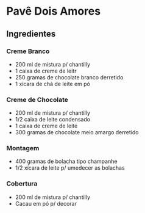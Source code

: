 # Pavê Dois Amores

## Ingredientes

### Creme Branco

- 200 ml de mistura p/ chantilly
- 1 caixa de creme de leitr
- 250 gramas de chocolate branco derretido
- 1 xícara de chá de leite em pó 

### Creme de Chocolate

- 200 ml de mistura p/ chantilly
- 1/2 caixa de leite condensado
- 1 caixa de creme de leite 
- 300 gramas de chocolate meio amargo derretido

### Montagem

- 400 gramas de bolacha tipo champanhe 
- 1/2 xícara de leite p/ umedecer as bolachas

### Cobertura

- 200 ml de mistura p/ chantilly 
- Cacau em pó p/ decorar